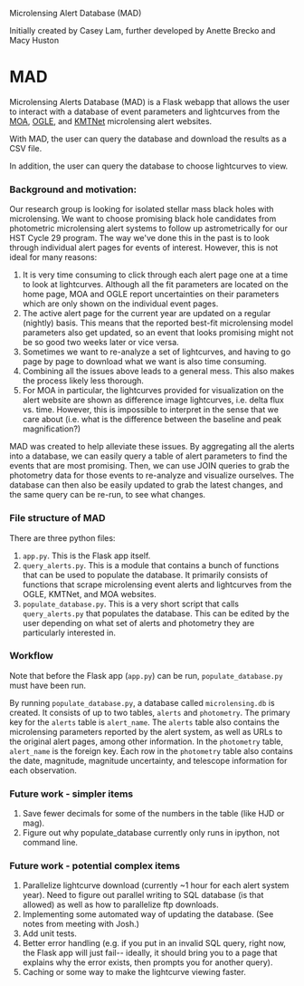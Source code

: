 Microlensing Alert Database (MAD)

Initially created by Casey Lam, further developed by Anette Brecko and Macy Huston

# MAD 
Microlensing Alerts Database (MAD) is a Flask webapp that allows the user to 
interact with a database of event parameters and lightcurves from the
[MOA](http://www.massey.ac.nz/~iabond/moa/alerts/), 
[OGLE](https://ogle.astrouw.edu.pl/ogle4/ews/), and
[KMTNet](https://kmtnet.kasi.re.kr/~ulens/)
microlensing alert websites.

With MAD, the user can query the database and download the results as a CSV file.

In addition, the user can query the database to choose lightcurves to view.

### Background and motivation:
Our research group is looking for isolated stellar mass black holes with microlensing.
We want to choose promising black hole candidates from photometric microlensing 
alert systems to follow up astrometrically for our HST Cycle 29 program.
The way we've done this in the past is to look through individual alert pages for events of interest.
However, this is not ideal for many reasons:
1. It is very time consuming to click through each alert page one at a time to look at lightcurves.
Although all the fit parameters are located on the home page, MOA and OGLE report uncertainties 
on their parameters which are only shown on the individual event pages.
2. The active alert page for the current year are updated on a regular (nightly) basis.
This means that the reported best-fit microlensing model parameters also get updated, 
so an event that looks promising might not be so good two weeks later or vice versa.  
3. Sometimes we want to re-analyze a set of lightcurves, 
and having to go page by page to download what we want is also time consuming.
4. Combining all the issues above leads to a general mess.
This also makes the process likely less thorough.
5. For MOA in particular, the lightcurves provided for visualization on the alert website
are shown as difference image lightcurves, i.e. delta flux vs. time. 
However, this is impossible to interpret in the sense that we care about (i.e. what is the
difference between the baseline and peak magnification?)

MAD was created to help alleviate these issues.
By aggregating all the alerts into a database, we can easily query a table of 
alert parameters to find the events that are most promising.
Then, we can use JOIN queries to grab the photometry data for those events
to re-analyze and visualize ourselves.
The database can then also be easily updated to grab the latest changes, and
the same query can be re-run, to see what changes.

### File structure of MAD
There are three python files:
1. `app.py`. 
This is the Flask app itself.
2. `query_alerts.py`. 
This is a module that contains a bunch of functions 
that can be used to  populate the database.
It primarily consists of functions that scrape microlensing event alerts 
and lightcurves from the OGLE, KMTNet, and MOA websites.
3. `populate_database.py`.
This is a very short script that calls `query_alerts.py` that populates the database.
This can be edited by the user depending on what set of alerts and photometry
they are particularly interested in.

### Workflow
Note that before the Flask app (`app.py`) can be run, `populate_database.py` must have been run.

By running `populate_database.py`, a database called `microlensing.db` is created.
It consists of up to two tables, `alerts` and `photometry`.
The primary key for the `alerts` table is `alert_name`. 
The `alerts` table also contains the microlensing parameters reported by the alert system,
as well as URLs to the original alert pages, among other information.
In the `photometry` table, `alert_name` is the foreign key.
Each row in the `photometry` table also contains the date, magnitude, magnitude uncertainty, 
and telescope information for each observation.

### Future work - simpler items
1. Save fewer decimals for some of the numbers in the table (like HJD or mag).
2. Figure out why populate_database currently only runs in ipython, not command line.

### Future work - potential complex items
1. Parallelize lightcurve download (currently ~1 hour for each alert system year). 
Need to figure out parallel writing to SQL database (is that allowed) as well as
how to parallelize ftp downloads.
2. Implementing some automated way of updating the database.
(See notes from meeting with Josh.)
3. Add unit tests.
4. Better error handling (e.g. if you put in an invalid SQL query, right now,
the Flask app will just fail-- ideally, it should bring you to a page that 
explains why the error exists, then prompts you for another query). 
5. Caching or some way to make the lightcurve viewing faster.
